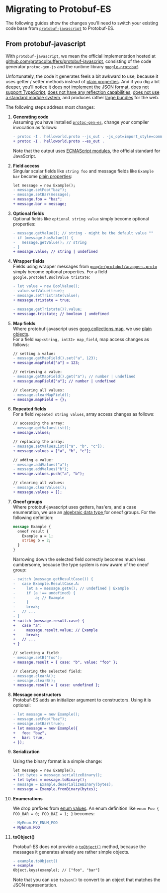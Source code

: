 Migrating to Protobuf-ES
========================

The following guides show the changes you'll need to switch your existing code base 
from [`protobuf-javascript`](#from-protobuf-javascript) to Protobuf-ES.


## From protobuf-javascript

With `protobuf-javascript`, we mean the official implementation hosted at
[github.com/protocolbuffers/protobuf-javascript](https://github.com/protocolbuffers/protobuf-javascript), 
consisting of the code generator `protoc-gen-js` and the runtime library [`google-protobuf`](https://www.npmjs.com/package/google-protobuf).

Unfortunately, the code it generates feels a bit awkward to use, because it uses getter /
setter methods instead of [plain properties](https://github.com/protocolbuffers/protobuf/issues/2107).
And if you dig a bit deeper, you'll notice it [does not implement the JSON format](https://github.com/protocolbuffers/protobuf/issues/4540),
[does not support TypeScript](https://github.com/protocolbuffers/protobuf/pull/9412),
[does not have any reflection capabilities](https://github.com/protocolbuffers/protobuf/issues/1711),
[does not use a standard module system](https://github.com/protocolbuffers/protobuf/issues/8389),
and produces rather [large bundles](https://github.com/bufbuild/protobuf-es/tree/main/packages/bench-codesize)
for the web.

The following steps address most changes:

1. **Generating code**  
    Assuming you have installed [`protoc-gen-es`](https://github.com/bufbuild/protobuf-es/tree/main/packages/protoc-gen-es),
    change your compiler invocation as follows: 
    
    ```diff
    - protoc -I . helloworld.proto --js_out . -js_opt=import_style=commonjs,binary
    + protoc -I . helloworld.proto --es_out .
    ```
    Note that the output uses [ECMAScript modules](https://nodejs.org/api/esm.html#introduction), 
    the official standard for JavaScript.  

2. **Field access**  
   Singular scalar fields like `string foo` and message fields like `Example bar` become
   [plain properties](./generated_code.md#field-names):

   ```diff
   let message = new Example();
   - message.setFoo("baz");
   - message.setBar(message);
   + message.foo = "baz";
   + message.bar = message;
   ```

3. **Optional fields**  
   Optional fields like `optional string value` simply become optional properties:
    
    ```diff
    - message.getValue(); // string - might be the default value ""
    - if (message.hasValue()) {
    -   message.getValue(); // string
    - }
    + message.value; // string | undefined
    ```

4. **Wrapper fields**  
    Fields using wrapper messages from [`google/protobuf/wrappers.proto`](https://github.com/protocolbuffers/protobuf/blob/main/src/google/protobuf/wrappers.proto)
    simply become optional properties. For a field `google.protobuf.BoolValue tristate`: 
    
    ```diff
    - let value = new BoolValue();
    - value.setValue(true);
    - message.setTristrate(value);
    + message.tristate = true;
    
    - message.getTristate()?.value;
    + messsage.tristate; // boolean | undefined
    ```

5. **Map fields**  
    Where protobuf-javascript uses [goog.collections.map](https://google.github.io/closure-library/api/goog.collections.maps.html), 
    we use [plain objects](./generated_code.md#map-fields).  
    For a field `map<string, int32> map_field`, map access changes as follows:
    
    ```diff
    // setting a value:
    - message.getMapField().set("a", 123);
    + message.mapField["a"] = 123;
    
    // retrieving a value:
    - message.getMapField().get("a"); // number | undefined
    + message.mapField["a"]; // number | undefined
    
    // clearing all values:
    - message.clearMapField();
    + message.mapField = {};
    ```

6. **Repeated fields**  
    For a field `repeated string values`, array access changes as follows:
  
    ```diff
    // accessing the array:
    - message.getValuesList();
    + message.values;
    
    // replacing the array:
    - message.setValuesList(["a", "b", "c"]);
    + message.values = ["a", "b", "c"];
    
    // adding a value:
    - message.addValues("a");
    - message.addValues("b");
    + message.values.push("a", "b");
    
    // clearing all values:
    - message.clearValues();
    + message.values = [];
    ```

7. **Oneof groups**  
    Where protobuf-javascript uses getters, has'ers, and a case enumeration, we use an 
    [algebraic data type ](./generated_code.md#oneof-groups)
    for oneof groups. For the following definition:
    ```protobuf
    message Example {
      oneof result {
        Example a = 1;
        string b = 2;
      }
    }
    ```
    
    Narrowing down the selected field correctly becomes much less cumbersome, 
    because the type system is now aware of the oneof group:
    
    ```diff
    - switch (message.getResultCase()) {
    -   case Example.ResultCase.A:
    -     let a = message.getA(); // undefined | Example
    -     if (a !== undefined) {
    -         a; // Example
    -     }
    -     break;
    -   // ...
    - }
    + switch (message.result.case) {
    +   case "a":
    +     message.result.value; // Example
    +     break;
    +   // ...
    + }
    ```
    
    ```diff
    // selecting a field:
    - message.setB("foo");
    + message.result = { case: "b", value: "foo" };
    
    // clearing the selected field:
    - message.clearA();
    - message.clearB();
    + message.result = { case: undefined };
    ```


8. **Message constructors**  
    Protobuf-ES adds an initializer argument to constructors. Using it is optional:
    
    ```diff
    - let message = new Example();
    - message.setFoo("baz");
    - message.setBar(true);
    + let message = new Example({
    +   foo: "baz",
    +   bar: true,
    + });
    ```

9. **Serialization**  
    
    Using the binary format is a simple change:
    
    ```diff
    let message = new Example();
    - let bytes = message.serializeBinary();
    + let bytes = message.toBinary();
    - message = Example.deserializeBinary(bytes);
    + message = Example.fromBinary(bytes);
    ```
    
    
10. **Enumerations**
    
    We drop prefixes from [enum values](./generated_code.md#enumerations).
    An enum definition like `enum Foo { FOO_BAR = 0; FOO_BAZ = 1; }` becomes:
    
    ```diff
    - MyEnum.MY_ENUM_FOO
    + MyEnum.FOO
    ```

11. **toObject()**
    
    Protobuf-ES does not provide a [`toObject()`](https://github.com/protocolbuffers/protobuf/issues/6955) 
    method, because the messages it generates already are rather simple objects.
    
    ```diff
    - example.toObject()
    + example
    Object.keys(example); // ["foo", "bar"]
    ```
    
    Note that you can use `toJson()` to convert to an object that matches the JSON 
    representation.

